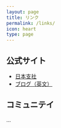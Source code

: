 ```yaml
---
layout: page
title: リンク
permalink: /links/
icon: heart
type: page
---
```


## 公式サイト

* [日本支社](https://jp.4d.com/)
* [ブログ（英文）](https://blog.4d.com/)

## コミュニテイ

...

